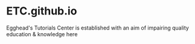 # ETC.github.io
Egghead's Tutorials Center is established with an aim of impairing quality education &amp; knowledge here
